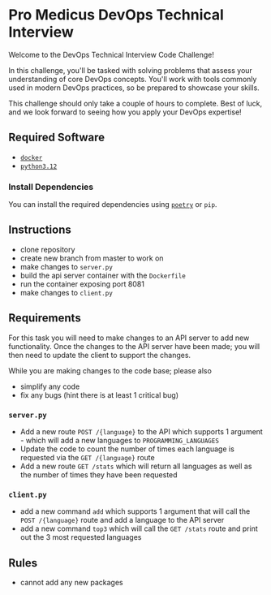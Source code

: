 # Pro Medicus DevOps Technical Interview

Welcome to the DevOps Technical Interview Code Challenge!

In this challenge, you'll be tasked with solving problems that assess your understanding of core DevOps
concepts. You'll work with tools commonly used in modern DevOps practices, so be prepared to showcase your skills.

This challenge should only take a couple of hours to complete. Best of luck, and we look forward to seeing how you apply
your DevOps expertise!

## Required Software

* [`docker`](https://www.docker.com/)
* [`python3.12`](https://www.python.org/downloads/)

### Install Dependencies

You can install the required dependencies using [`poetry`](https://python-poetry.org/) or `pip`.

## Instructions

* clone repository
* create new branch from master to work on
* make changes to `server.py`
* build the api server container with the `Dockerfile`
* run the container exposing port 8081
* make changes to `client.py`

## Requirements

For this task you will need to make changes to an API server to add new functionality. Once the changes to the API
server have been made; you will then need to update the client to support the changes.

While you are making changes to the code base; please also

* simplify any code
* fix any bugs (hint there is at least 1 critical bug)

### `server.py`

* Add a new route `POST /{language}` to the API which supports 1 argument - which will add a new languages
  to `PROGRAMMING_LANGUAGES`
* Update the code to count the number of times each language is requested via the `GET /{language}` route
* Add a new route `GET /stats` which will return all languages as well as the number of times they have been requested

### `client.py`

* add a new command `add` which supports 1 argument that will call the `POST /{language}` route and add a language to
  the API server
* add a new command `top3` which will call the `GET /stats` route and print out the 3 most requested languages

## Rules

* cannot add any new packages
